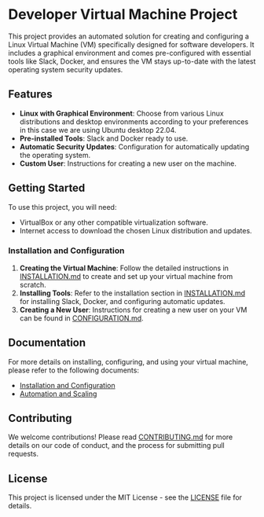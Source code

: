 # Developer Virtual Machine Project

This project provides an automated solution for creating and configuring a Linux Virtual Machine (VM) specifically designed for software developers. It includes a graphical environment and comes pre-configured with essential tools like Slack, Docker, and ensures the VM stays up-to-date with the latest operating system security updates.

## Features

- **Linux with Graphical Environment**: Choose from various Linux distributions and desktop environments according to your preferences in this case we are using Ubuntu desktop 22.04.
- **Pre-installed Tools**: Slack and Docker ready to use.
- **Automatic Security Updates**: Configuration for automatically updating the operating system.
- **Custom User**: Instructions for creating a new user on the machine.

## Getting Started

To use this project, you will need:

- VirtualBox or any other compatible virtualization software.
- Internet access to download the chosen Linux distribution and updates.

### Installation and Configuration

1. **Creating the Virtual Machine**: Follow the detailed instructions in [INSTALLATION.md](INSTALLATION.md) to create and set up your virtual machine from scratch.
2. **Installing Tools**: Refer to the installation section in [INSTALLATION.md](INSTALLATION.md) for installing Slack, Docker, and configuring automatic updates.
3. **Creating a New User**: Instructions for creating a new user on your VM can be found in [CONFIGURATION.md](CONFIGURATION.md).

## Documentation

For more details on installing, configuring, and using your virtual machine, please refer to the following documents:

- [Installation and Configuration](INSTALLATION.md)
- [Automation and Scaling](Automation.md)


## Contributing

We welcome contributions! Please read [CONTRIBUTING.md](CONTRIBUTING.md) for more details on our code of conduct, and the process for submitting pull requests.

## License

This project is licensed under the MIT License - see the [LICENSE](LICENSE) file for details.
